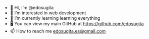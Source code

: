 - 👋 Hi, I’m @edosugita
- 👀 I’m interested in web development
- 🌱 I’m currently learning learning everything
- 🖥️ You can view my main GitHub at https://github.com/edosugita
- 📫 How to reach me edosugita.es@gmail.com
